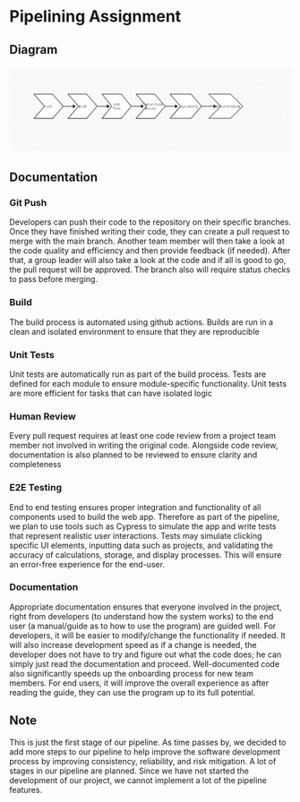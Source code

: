 # Pipelining Assignment

## Diagram

![Phase 1 Pipeline Diagram](/admin/cipipeline/phase1.png)

## Documentation

### Git Push

Developers can push their code to the repository on their specific branches. Once they have finished writing their code, they can create a pull request to merge with the main branch. Another team member will then take a look at the code quality and efficiency and then provide feedback (if needed). After that, a group leader will also take a look at the code and if all is good to go, the pull request will be approved. The branch also will require status checks to pass before merging.

### Build

The build process is automated using github actions. Builds are run in a clean and isolated environment to ensure that they are reproducible

### Unit Tests

Unit tests are automatically run as part of the build process. Tests are defined for each module to ensure module-specific functionality. Unit tests are more efficient for tasks that can have isolated logic

### Human Review

Every pull request requires at least one code review from a project team member not involved in writing the original code. Alongside code review, documentation is also planned to be reviewed to ensure clarity and completeness

### E2E Testing 

End to end testing ensures proper integration and functionality of all components used to build the web app. Therefore as part of the pipeline, we plan to use tools such as Cypress to simulate the app and write tests that represent realistic user interactions. Tests may simulate clicking specific UI elements, inputting data such as projects, and validating the accuracy of calculations, storage, and display processes. This will ensure an error-free experience for the end-user.

### Documentation 

Appropriate documentation ensures that everyone involved in the project, right from developers (to understand how the system works) to the end user (a manual/guide as to how to use the program) are guided well. For developers, it will be easier to modify/change the functionality if needed. It will also increase development speed as if a change is needed, the developer does not have to try and figure out what the code does; he can simply just read the documentation and proceed. Well-documented code also significantly speeds up the onboarding process for new team members. For end users, it will improve the overall experience as after reading the guide, they can use the program up to its full potential.

## Note

This is just the first stage of our pipeline. As time passes by, we decided to add more steps to our pipeline to help improve the software development process by improving consistency, reliability, and risk mitigation. A lot of stages in our pipeline are planned. Since we have not started the development of our project, we cannot implement a lot of the pipeline features.
